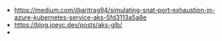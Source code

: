* https://medium.com/@aritrag94/simulating-snat-port-exhaustion-in-azure-kubernetes-service-aks-5fd3113a5a8e
* https://blog.joeyc.dev/posts/aks-glb/
* 
